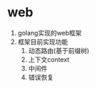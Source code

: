 # web
1. golang实现的web框架
2. 框架目前实现功能   
    1. 动态路由(基于前缀树)  
    2. 上下文context  
    3. 中间件  
    4. 错误恢复  